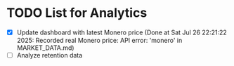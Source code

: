 # TODO List for Analytics

- [x] Update dashboard with latest Monero price  (Done at Sat Jul 26 22:21:22 2025: Recorded real Monero price: API error: 'monero' in MARKET_DATA.md)
- [ ] Analyze retention data